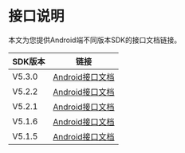 # 接口说明

本文为您提供Android端不同版本SDK的接口文档链接。

|**SDK版本**|**链接**|
|---------|------|
|V5.3.0|[Android接口文档](http://alisdk-api-doc.oss-cn-hangzhou.aliyuncs.com/player/5.3.0/android-en/index.html)|
|V5.2.2|[Android接口文档](http://alisdk-api-doc.oss-cn-hangzhou.aliyuncs.com/player/5.2.2/android-en/index.html)|
|V5.2.1|[Android接口文档](http://alisdk-api-doc.oss-cn-hangzhou.aliyuncs.com/player/5.2.1/android/index.html)|
|V5.1.6|[Android接口文档](http://alisdk-api-doc.oss-cn-hangzhou.aliyuncs.com/player/5.1.6/android/index.html)|
|V5.1.5|[Android接口文档](http://alisdk-api-doc.oss-cn-hangzhou.aliyuncs.com/player/5.1.5/android/index.html)|

